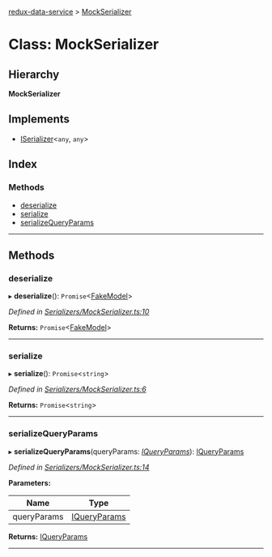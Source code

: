 [redux-data-service](../README.md) > [MockSerializer](../classes/mockserializer.md)

# Class: MockSerializer

## Hierarchy

**MockSerializer**

## Implements

* [ISerializer](../interfaces/iserializer.md)<`any`, `any`>

## Index

### Methods

* [deserialize](mockserializer.md#deserialize)
* [serialize](mockserializer.md#serialize)
* [serializeQueryParams](mockserializer.md#serializequeryparams)

---

## Methods

<a id="deserialize"></a>

###  deserialize

▸ **deserialize**(): `Promise`<[FakeModel](fakemodel.md)>

*Defined in [Serializers/MockSerializer.ts:10](https://github.com/Rediker-Software/redux-data-service/blob/73b0852/src/Serializers/MockSerializer.ts#L10)*

**Returns:** `Promise`<[FakeModel](fakemodel.md)>

___
<a id="serialize"></a>

###  serialize

▸ **serialize**(): `Promise`<`string`>

*Defined in [Serializers/MockSerializer.ts:6](https://github.com/Rediker-Software/redux-data-service/blob/73b0852/src/Serializers/MockSerializer.ts#L6)*

**Returns:** `Promise`<`string`>

___
<a id="serializequeryparams"></a>

###  serializeQueryParams

▸ **serializeQueryParams**(queryParams: *[IQueryParams](../interfaces/iqueryparams.md)*): [IQueryParams](../interfaces/iqueryparams.md)

*Defined in [Serializers/MockSerializer.ts:14](https://github.com/Rediker-Software/redux-data-service/blob/73b0852/src/Serializers/MockSerializer.ts#L14)*

**Parameters:**

| Name | Type |
| ------ | ------ |
| queryParams | [IQueryParams](../interfaces/iqueryparams.md) |

**Returns:** [IQueryParams](../interfaces/iqueryparams.md)

___

